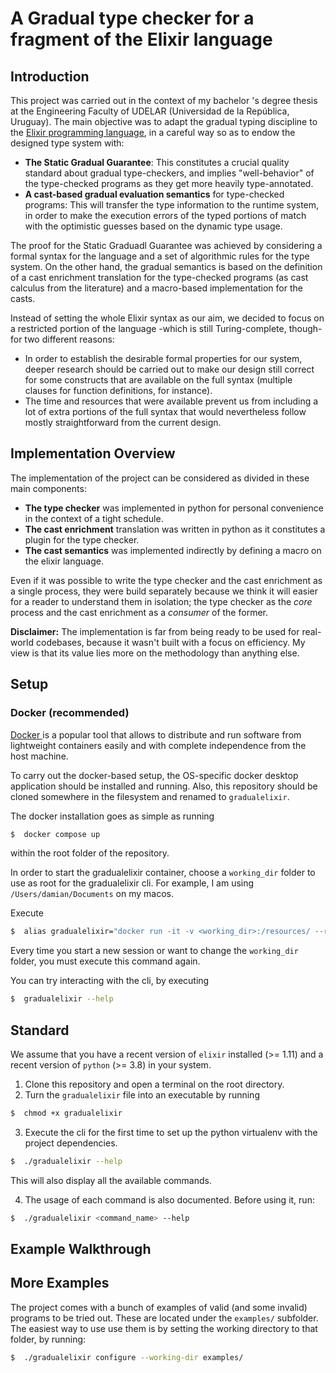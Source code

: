 # A Gradual type checker for a fragment of the Elixir language

## Introduction

This project was carried out in the context of my bachelor 's degree thesis at the Engineering Faculty of UDELAR (Universidad de la República, Uruguay). The main objective was to adapt the gradual typing discipline to the [Elixir programming language](https://elixir-lang.org/), in a careful way so as to endow the designed type system with:
- **The Static Gradual Guarantee**: This constitutes a crucial quality standard about gradual type-checkers, and implies "well-behavior" of the type-checked programs as they get more heavily type-annotated.
- **A cast-based gradual evaluation semantics** for type-checked programs: This will transfer the type information to the runtime system, in order to make the execution errors of the typed portions of match with the optimistic guesses based on the dynamic type usage.   

The proof for the Static Graduadl Guarantee was achieved by considering a formal syntax for the language and a set of algorithmic rules for the type system. On the other hand, the gradual semantics is based on the definition of a cast enrichment translation for the type-checked programs (as cast calculus from the literature) and a macro-based implementation for the casts. 


Instead of setting the whole Elixir syntax as our aim, we decided to focus on a restricted portion of the language -which is still Turing-complete, though- for two different reasons:
- In order to establish the desirable formal properties for our system, deeper research should be carried out to make our design still correct for some constructs that are available on the full syntax (multiple clauses for function definitions, for instance).
- The time and resources that were available prevent us from including a lot of extra portions of the full syntax that would nevertheless follow mostly straightforward from the current design.


## Implementation Overview

The implementation of the project can be considered as divided in these main components:
- **The type checker** was implemented in python for personal convenience in the context of a tight schedule.
- **The cast enrichment** translation was written in python as it constitutes a plugin for the type checker.
- **The cast semantics** was implemented indirectly by defining a macro on the elixir language.

Even if it was possible to write the type checker and the cast enrichment as a single process, they were build separately because we think it will easier for a reader to understand them in isolation; the type checker as the _core_ process and the cast enrichment as a _consumer_ of the former.

**Disclaimer:** The implementation is far from being ready to be used for real-world codebases, because it wasn't built with a focus on efficiency. My view is that its value lies more on the methodology than anything else.


## Setup
### Docker (recommended)
[Docker ](https://www.docker.com/) is a popular tool that allows to distribute and run software from lightweight containers easily and with complete independence from the host machine. 

To carry out the docker-based setup, the OS-specific docker desktop application should be installed and running. Also, this repository should be cloned somewhere in the filesystem and renamed to `gradualelixir`.  

The docker installation goes as simple as running 
```bash
$  docker compose up
```
within the root folder of the repository.

In order to start the gradualelixir container, choose a `working_dir` folder to use
as root for the gradualelixir cli. For example, I am using `/Users/damian/Documents` on my macos. 

Execute
```bash
$  alias gradualelixir="docker run -it -v <working_dir>:/resources/ --rm gradualelixir"
```

Every time you start a new session or want to change the `working_dir` folder, you must execute this command again.

You can try interacting with the cli, by executing
```bash
$  gradualelixir --help
```

## Standard
We assume that you have a recent version of `elixir` installed (>= 1.11) and a recent version of `python` (>= 3.8)
in your system. 

1. Clone this repository and open a terminal on the root directory.
2. Turn the `gradualelixir` file into an executable by running
```bash
$  chmod +x gradualelixir
```
3. Execute the cli for the first time to set up the python virtualenv with the project dependencies.
```bash
$  ./gradualelixir --help
```
This will also display all the available commands.

4. The usage of each command is also documented. Before using it, run:
```bash
$  ./gradualelixir <command_name> --help
```

## Example Walkthrough



## More Examples

The project comes with a bunch of examples of valid (and some invalid) programs to be tried out.
These are located under the `examples/` subfolder. The easiest way to use use them is by setting the working directory to that folder, by running:
```bash
$  ./gradualelixir configure --working-dir examples/
```
